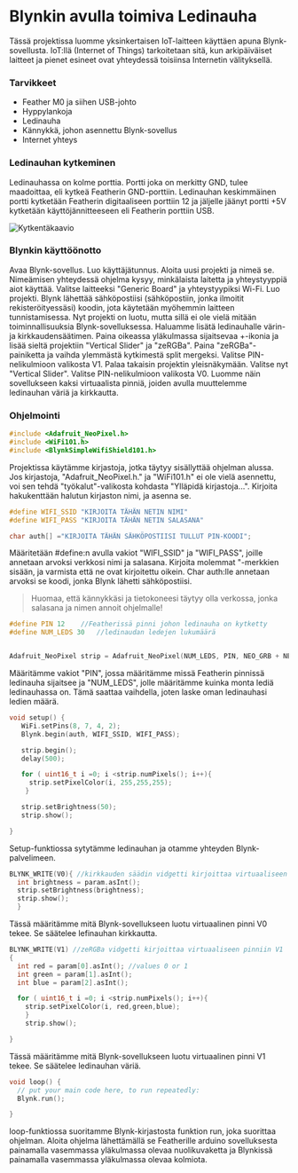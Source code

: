 # Blynkin avulla toimiva Ledinauha
Tässä projektissa luomme yksinkertaisen IoT-laitteen käyttäen apuna Blynk-sovellusta. IoT:llä (Internet of Things) tarkoitetaan sitä, kun arkipäiväiset laitteet ja pienet esineet ovat yhteydessä toisiinsa Internetin välityksellä.

### Tarvikkeet
- Feather M0 ja siihen USB-johto
- Hyppylankoja
- Ledinauha
- Kännykkä, johon asennettu Blynk-sovellus
- Internet yhteys

### Ledinauhan kytkeminen
Ledinauhassa on kolme porttia. Portti joka on merkitty GND, tulee maadoittaa, eli kytkeä Featherin GND-porttiin. Ledinauhan keskimmäinen portti kytketään Featherin digitaaliseen porttiin 12 ja jäljelle jäänyt portti +5V kytketään käyttöjännitteeseen eli Featherin porttiin USB.

![Kytkentäkaavio](Kytkentäkaavio.png)

### Blynkin käyttöönotto
Avaa Blynk-sovellus. Luo käyttäjätunnus. Aloita uusi projekti ja nimeä se. Nimeämisen yhteydessä ohjelma kysyy, minkälaista laitetta ja yhteystyyppiä aiot käyttää. Valitse laitteeksi "Generic Board" ja yhteystyypiksi Wi-Fi. Luo projekti. Blynk lähettää sähköpostiisi (sähköpostiin, jonka ilmoitit rekisteröityessäsi) koodin, jota käytetään myöhemmin laitteen tunnistamisessa. 
Nyt projekti on luotu, mutta sillä ei ole vielä mitään toiminnallisuuksia Blynk-sovelluksessa. Haluamme lisätä ledinauhalle värin- ja kirkkaudensäätimen. Paina oikeassa yläkulmassa sijaitsevaa +-ikonia ja lisää sieltä projektiin "Vertical Slider" ja "zeRGBa". Paina "zeRGBa"-painiketta ja vaihda ylemmästä kytkimestä split mergeksi. Valitse PIN-nelikulmioon valikosta V1.  Palaa takaisin projektin yleisnäkymään. Valitse nyt "Vertical Slider". Valitse PIN-nelikulmioon valikosta V0. Luomme näin sovellukseen kaksi virtuaalista pinniä, joiden avulla muuttelemme ledinauhan väriä ja kirkkautta.


### Ohjelmointi
```c++
#include <Adafruit_NeoPixel.h>
#include <WiFi101.h>
#include <BlynkSimpleWifiShield101.h>
```
Projektissa käytämme kirjastoja, jotka täytyy sisällyttää ohjelman alussa. Jos kirjastoja, "Adafruit_NeoPixel.h." ja "WiFi101.h" ei ole vielä asennettu, voi sen tehdä "työkalut"-valikosta kohdasta "Ylläpidä kirjastoja...". Kirjoita hakukenttään halutun kirjaston nimi, ja asenna se. 


```c++
#define WIFI_SSID "KIRJOITA TÄHÄN NETIN NIMI"
#define WIFI_PASS "KIRJOITA TÄHÄN NETIN SALASANA"

char auth[] ="KIRJOITA TÄHÄN SÄHKÖPOSTIISI TULLUT PIN-KOODI";
```
Määritetään #define:n avulla vakiot "WIFI_SSID" ja "WIFI_PASS", joille annetaan arvoksi verkkosi nimi ja salasana. Kirjoita molemmat "-merkkien sisään, ja varmista että ne ovat kirjoitettu oikein. Char auth:lle annetaan arvoksi se koodi, jonka Blynk lähetti sähköpostiisi.
>Huomaa, että kännykkäsi ja tietokoneesi täytyy olla verkossa, jonka salasana ja nimen annoit ohjelmalle!


```c++
#define PIN 12    //Featherissä pinni johon ledinauha on kytketty
#define NUM_LEDS 30   //ledinaudan ledejen lukumäärä


Adafruit_NeoPixel strip = Adafruit_NeoPixel(NUM_LEDS, PIN, NEO_GRB + NEO_KHZ800);
```
Määritämme vakiot "PIN", jossa määritämme missä Featherin pinnissä ledinauha sijaitsee ja "NUM_LEDS", jolle määritämme kuinka monta lediä ledinauhassa on. Tämä saattaa vaihdella, joten laske oman ledinauhasi ledien määrä.


```c++
void setup() {
   WiFi.setPins(8, 7, 4, 2);
   Blynk.begin(auth, WIFI_SSID, WIFI_PASS);

   strip.begin();
   delay(500);

   for ( uint16_t i =0; i <strip.numPixels(); i++){
     strip.setPixelColor(i, 255,255,255);
    }

   strip.setBrightness(50);
   strip.show();

}
```
Setup-funktiossa sytytämme ledinauhan ja otamme yhteyden Blynk-palvelimeen.


```c++
BLYNK_WRITE(V0){ //kirkkauden säädin vidgetti kirjoittaa virtuaaliseen pinniin V0
  int brightness = param.asInt();
  strip.setBrightness(brightness);
  strip.show();
  }
```
Tässä määritämme mitä Blynk-sovellukseen luotu virtuaalinen pinni V0 tekee. Se säätelee lefinauhan kirkkautta.


```c++
BLYNK_WRITE(V1) //zeRGBa vidgetti kirjoittaa virtuaaliseen pinniin V1
{
  int red = param[0].asInt(); //values 0 or 1
  int green = param[1].asInt();
  int blue = param[2].asInt();

  for ( uint16_t i =0; i <strip.numPixels(); i++){
    strip.setPixelColor(i, red,green,blue);
    }
    strip.show();

}
```
Tässä määritämme mitä Blynk-sovellukseen luotu virtuaalinen pinni V1 tekee. Se säätelee ledinauhan väriä.


```c++
void loop() {
  // put your main code here, to run repeatedly:
  Blynk.run();

}
```
loop-funktiossa suoritamme Blynk-kirjastosta funktion run, joka suorittaa ohjelman. 
Aloita ohjelma lähettämällä se Featherille arduino sovelluksesta painamalla vasemmassa yläkulmassa olevaa nuolikuvaketta ja Blynkissä painamalla vasemmassa yläkulmassa olevaa kolmiota.






